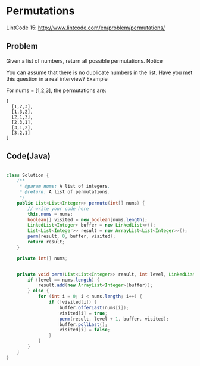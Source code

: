 Permutations
============

LintCode 15: http://www.lintcode.com/en/problem/permutations/


Problem
-------

Given a list of numbers, return all possible permutations.
Notice

You can assume that there is no duplicate numbers in the list.
Have you met this question in a real interview?
Example

For nums = [1,2,3], the permutations are:

```
[
  [1,2,3],
  [1,3,2],
  [2,1,3],
  [2,3,1],
  [3,1,2],
  [3,2,1]
]
```



Code(Java)
----------

```java

class Solution {
    /**
     * @param nums: A list of integers.
     * @return: A list of permutations.
     */
    public List<List<Integer>> permute(int[] nums) {
        // write your code here
        this.nums = nums;
        boolean[] visited = new boolean[nums.length];
        LinkedList<Integer> buffer = new LinkedList<>();
        List<List<Integer>> result = new ArrayList<List<Integer>>();
        perm(result, 0, buffer, visited);
        return result;
    }

    private int[] nums;


    private void perm(List<List<Integer>> result, int level, LinkedList<Integer> buffer, boolean[] visited) {
        if (level == nums.length) {
            result.add(new ArrayList<Integer>(buffer));
        } else {
            for (int i = 0; i < nums.length; i++) {
                if (!visited[i]) {
                    buffer.offerLast(nums[i]);
                    visited[i] = true;
                    perm(result, level + 1, buffer, visited);
                    buffer.pollLast();
                    visited[i] = false;
                }
            }
        }
    }
}

```